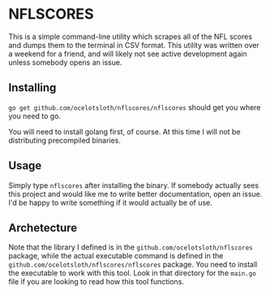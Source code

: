 # NFLSCORES

This is a simple command-line utility which scrapes all of the NFL scores
and dumps them to the terminal in CSV format. This utility was written over
a weekend for a friend, and will likely not see active development again
unless somebody opens an issue.

## Installing

`go get github.com/ocelotsloth/nflscores/nflscores` should get you where you
need to go.

You will need to install golang first, of course. At this time I will not
be distributing precompiled binaries.

## Usage

Simply type `nflscores` after installing the binary. If somebody actually
sees this project and would like me to write better documentation, open an
issue. I'd be happy to write something if it would actually be of use.

## Archetecture

Note that the library I defined is in the `github.com/ocelotsloth/nflscores`
package, while the actual executable command is defined in the
`github.com/ocelotsloth/nflscores/nflscores` package. You need to install the
executable to work with this tool. Look in that directory for the `main.go`
file if you are looking to read how this tool functions.
